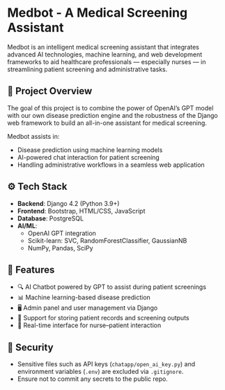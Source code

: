 # Medbot - A Medical Screening Assistant

Medbot is an intelligent medical screening assistant that integrates advanced AI technologies, machine learning, and web development frameworks to aid healthcare professionals — especially nurses — in streamlining patient screening and administrative tasks.

## 🚀 Project Overview

The goal of this project is to combine the power of OpenAI’s GPT model with our own disease prediction engine and the robustness of the Django web framework to build an all-in-one assistant for medical screening.

Medbot assists in:
- Disease prediction using machine learning models
- AI-powered chat interaction for patient screening
- Handling administrative workflows in a seamless web application

## ⚙️ Tech Stack

- **Backend**: Django 4.2 (Python 3.9+)
- **Frontend**: Bootstrap, HTML/CSS, JavaScript
- **Database**: PostgreSQL
- **AI/ML**: 
  - OpenAI GPT integration
  - Scikit-learn: SVC, RandomForestClassifier, GaussianNB
  - NumPy, Pandas, SciPy

## 🧠 Features

- 🔍 AI Chatbot powered by GPT to assist during patient screenings
- 📊 Machine learning-based disease prediction
- 🖥️ Admin panel and user management via Django
- 📝 Support for storing patient records and screening outputs
- 💬 Real-time interface for nurse–patient interaction

## 🔐 Security

- Sensitive files such as API keys (`chatapp/open_ai_key.py`) and environment variables (`.env`) are excluded via `.gitignore`.
- Ensure not to commit any secrets to the public repo.
